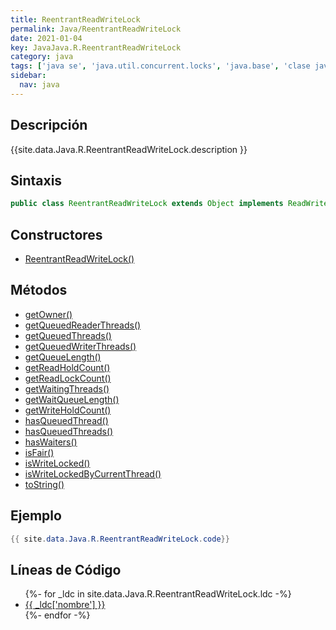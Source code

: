 ```yaml
---
title: ReentrantReadWriteLock
permalink: Java/ReentrantReadWriteLock
date: 2021-01-04
key: JavaJava.R.ReentrantReadWriteLock
category: java
tags: ['java se', 'java.util.concurrent.locks', 'java.base', 'clase java', 'Java 1.5']
sidebar: 
  nav: java
---
```


## Descripción
{{site.data.Java.R.ReentrantReadWriteLock.description }}

## Sintaxis
~~~java
public class ReentrantReadWriteLock extends Object implements ReadWriteLock, Serializable
~~~

## Constructores
* [ReentrantReadWriteLock()](/Java/ReentrantReadWriteLock/ReentrantReadWriteLock/)

## Métodos
* [getOwner()](/Java/ReentrantReadWriteLock/getOwner)
* [getQueuedReaderThreads()](/Java/ReentrantReadWriteLock/getQueuedReaderThreads)
* [getQueuedThreads()](/Java/ReentrantReadWriteLock/getQueuedThreads)
* [getQueuedWriterThreads()](/Java/ReentrantReadWriteLock/getQueuedWriterThreads)
* [getQueueLength()](/Java/ReentrantReadWriteLock/getQueueLength)
* [getReadHoldCount()](/Java/ReentrantReadWriteLock/getReadHoldCount)
* [getReadLockCount()](/Java/ReentrantReadWriteLock/getReadLockCount)
* [getWaitingThreads()](/Java/ReentrantReadWriteLock/getWaitingThreads)
* [getWaitQueueLength()](/Java/ReentrantReadWriteLock/getWaitQueueLength)
* [getWriteHoldCount()](/Java/ReentrantReadWriteLock/getWriteHoldCount)
* [hasQueuedThread()](/Java/ReentrantReadWriteLock/hasQueuedThread)
* [hasQueuedThreads()](/Java/ReentrantReadWriteLock/hasQueuedThreads)
* [hasWaiters()](/Java/ReentrantReadWriteLock/hasWaiters)
* [isFair()](/Java/ReentrantReadWriteLock/isFair)
* [isWriteLocked()](/Java/ReentrantReadWriteLock/isWriteLocked)
* [isWriteLockedByCurrentThread()](/Java/ReentrantReadWriteLock/isWriteLockedByCurrentThread)
* [toString()](/Java/ReentrantReadWriteLock/toString)

## Ejemplo
~~~java
{{ site.data.Java.R.ReentrantReadWriteLock.code}}
~~~

## Líneas de Código
<ul>
{%- for _ldc in site.data.Java.R.ReentrantReadWriteLock.ldc -%}
   <li>
       <a href="{{_ldc['url'] }}">{{ _ldc['nombre'] }}</a>
   </li>
{%- endfor -%}
</ul>

